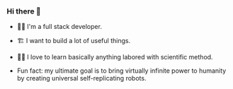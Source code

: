 
<!--
### Hi there 👋

**yowlisses/yowlisses** is a ✨ _special_ ✨ repository because its `README.md` (this file) appears on your GitHub profile.

Here are some ideas to get you started:

- 🔭 I’m currently working on ...
- 🌱 I’m currently learning ...
- 👯 I’m looking to collaborate on ...
- 🤔 I’m looking for help with ...
- 💬 Ask me about ...
- 📫 How to reach me: ...
- 😄 Pronouns: ...
- ⚡ Fun fact: ...
-->


### Hi there 👋

- 👨‍💻 I'm a full stack developer.
- 🏗 I want to build a lot of useful things.
- 👨‍🔬 I love to learn basically anything labored with scientific method.

- Fun fact: my ultimate goal is to bring virtually infinite power to humanity by creating universal self-replicating robots.

